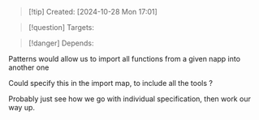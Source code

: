 
>[!tip] Created: [2024-10-28 Mon 17:01]

>[!question] Targets: 

>[!danger] Depends: 

Patterns would allow us to import all functions from a given napp into another one

Could specify this in the import map, to include all the tools ?

Probably just see how we go with individual specification, then work our way up.